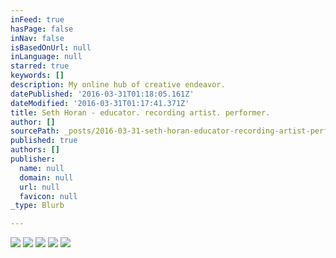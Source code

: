 ```yaml
---
inFeed: true
hasPage: false
inNav: false
isBasedOnUrl: null
inLanguage: null
starred: true
keywords: []
description: My online hub of creative endeavor.
datePublished: '2016-03-31T01:18:05.161Z'
dateModified: '2016-03-31T01:17:41.371Z'
title: Seth Horan - educator. recording artist. performer.
author: []
sourcePath: _posts/2016-03-31-seth-horan-educator-recording-artist-performer.md
published: true
authors: []
publisher:
  name: null
  domain: null
  url: null
  favicon: null
_type: Blurb

---
```

![](https://the-grid-user-content.s3-us-west-2.amazonaws.com/7fe7f018-e529-4874-ae0a-80c76f35919a.jpg)
![](https://s3-us-west-2.amazonaws.com/the-grid-img/p/1465f8b3219be422661101d4d29e79648336b34a.png)
![](https://the-grid-user-content.s3-us-west-2.amazonaws.com/dd4c9c5a-792b-443c-b6c9-cc5ce2486cc8.png)
![](https://the-grid-user-content.s3-us-west-2.amazonaws.com/c5b280f5-740d-408f-9a0a-82e5b8fc624f.jpg)
![](https://the-grid-user-content.s3-us-west-2.amazonaws.com/466a9a78-1cfd-4ca3-a5f1-33cf4b3c1dc1.png)